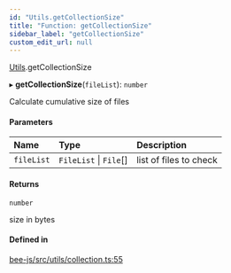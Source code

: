 ```yaml
---
id: "Utils.getCollectionSize"
title: "Function: getCollectionSize"
sidebar_label: "getCollectionSize"
custom_edit_url: null
---
```


[Utils](../namespaces/Utils.md).getCollectionSize

▸ **getCollectionSize**(`fileList`): `number`

Calculate cumulative size of files

#### Parameters

| Name | Type | Description |
| :------ | :------ | :------ |
| `fileList` | `FileList` \| `File`[] | list of files to check |

#### Returns

`number`

size in bytes

#### Defined in

[bee-js/src/utils/collection.ts:55](https://github.com/ethersphere/bee-js/blob/2c8b9d1/src/utils/collection.ts#L55)
